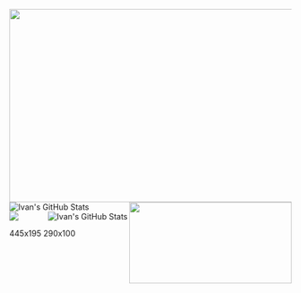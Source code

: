 <img src="https://media3.giphy.com/media/jPMYzDWEP4CbswyPUe/giphy.gif" height="345" width="850"><img align="left" alt="Ivan's GitHub Stats" src="https://github-readme-stats.codestackr.vercel.app/api?username=IvanHornung&show_icons=true&hide_border=true&hide=prs,issues,contribs&count_private=true&theme=tokyonight&include_all_commits=true" /><img align="right" src="https://media2.giphy.com/media/KeoUrBIf7cE2t5Wcgx/giphy.gif" height="145" width="290"> <img align="right" alt="Ivan's GitHub Stats" src="https://github-readme-stats.vercel.app/api/top-langs/?username=IvanHornung&layout=compact&theme=tokyonight&hide_border=true&card_width=445" />

![](https://media2.giphy.com/media/KeoUrBIf7cE2t5Wcgx/giphy.gif)

445x195
290x100